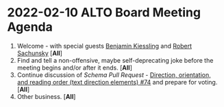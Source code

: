 # 2022-02-10 ALTO Board Meeting Agenda
1. Welcome - with special guests [Benjamin Kiessling](https://github.com/mittagessen) and [Robert Sachunsky](https://github.com/bertsky) [**All**]
2. Find and tell a non-offensive, maybe self-deprecating joke before the meeting begins and/or after it ends. [**All**]
3. Continue discussion of _Schema Pull Request_ - [Direction, orientation, and reading order (text direction elements) #74](https://github.com/altoxml/schema/pull/74) and prepare for voting. [**All**]
6. Other business. [**All**]
